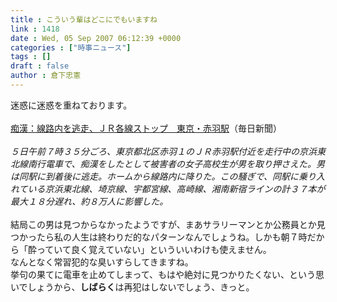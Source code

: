 ```yaml
---
title : こういう輩はどこにでもいますね
link : 1418
date : Wed, 05 Sep 2007 06:12:39 +0000
categories : ["時事ニュース"]
tags : []
draft : false
author : 倉下忠憲
---
```


迷惑に迷惑を重ねております。<BR><BR><A HREF="http://www.mainichi-msn.co.jp/today/news/20070905k0000e040067000c.html" TARGET="_blank">痴漢：線路内を逃走、ＪＲ各線ストップ　東京・赤羽駅</A>（毎日新聞）<BR><BR><I>５日午前７時３５分ごろ、東京都北区赤羽１のＪＲ赤羽駅付近を走行中の京浜東北線南行電車で、痴漢をしたとして被害者の女子高校生が男を取り押さえた。男は同駅に到着後に逃走。ホームから線路内に降りた。この騒ぎで、同駅に乗り入れている京浜東北線、埼京線、宇都宮線、高崎線、湘南新宿ラインの計３７本が最大１８分遅れ、約８万人に影響した。</I><BR><BR>結局この男は見つからなかったようですが、まあサラリーマンとか公務員とか見つかったら私の人生は終わりだ的なパターンなんでしょうね。しかも朝７時だから「酔っていて良く覚えていない」といういいわけも使えません。<BR>なんとなく常習犯的な臭いすらしてきますね。<BR>挙句の果てに電車を止めてしまって、もはや絶対に見つかりたくない、という思いでしょうから、<B>しばらく</B>は再犯はしないでしょう、きっと。<br><br>
